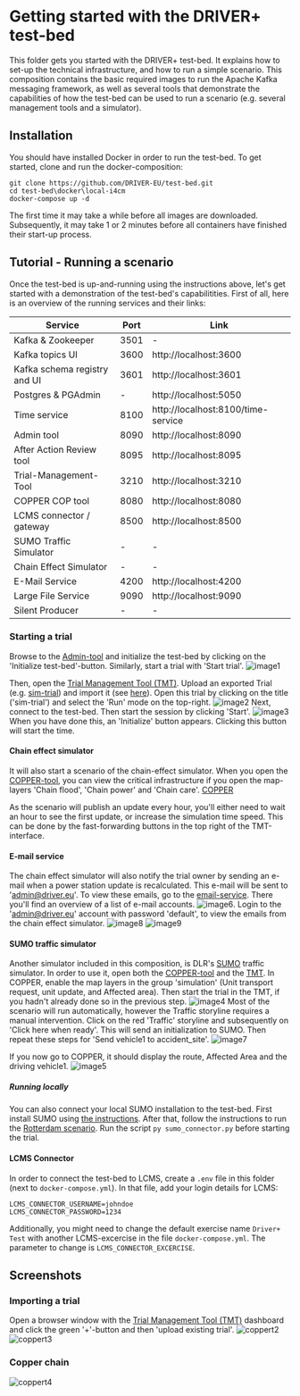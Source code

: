 # Getting started with the DRIVER+ test-bed

This folder gets you started with the DRIVER+ test-bed. It explains how to set-up the technical infrastructure, and how to run a simple scenario. This composition contains the basic required images to run the Apache Kafka messaging framework, as well as several tools that demonstrate the capabilities of how the test-bed can be used to run a scenario (e.g. several management tools and a simulator).

## Installation

You should have installed Docker in order to run the test-bed. To get started, clone and run the docker-composition:
```console
git clone https://github.com/DRIVER-EU/test-bed.git
cd test-bed\docker\local-i4cm
docker-compose up -d
```
The first time it may take a while before all images are downloaded. Subsequently, it may take 1 or 2 minutes before all containers have finished their start-up process.

## Tutorial - Running a scenario

Once the test-bed is up-and-running using the instructions above, let's get started with a demonstration of the test-bed's capabilitities. First of all, here is an overview of the running services and their links:

| Service | Port | Link |
|---------|------|------|
| Kafka & Zookeeper | 3501 | - |
| Kafka topics UI | 3600 | http://localhost:3600 |
| Kafka schema registry and UI | 3601 | http://localhost:3601 |
| Postgres & PGAdmin | - | http://localhost:5050 |
| Time service | 8100 | http://localhost:8100/time-service |
| Admin tool | 8090 | http://localhost:8090 |
| After Action Review tool | 8095 | http://localhost:8095 |
| Trial-Management-Tool | 3210 | http://localhost:3210 |
| COPPER COP tool | 8080 | http://localhost:8080 |
| LCMS connector / gateway | 8500 | http://localhost:8500 |
| SUMO Traffic Simulator | - | - |
| Chain Effect Simulator | - | - |
| E-Mail Service | 4200 | http://localhost:4200 |
| Large File Service | 9090 | http://localhost:9090 |
| Silent Producer | - | - |


### Starting a trial
Browse to the [Admin-tool](http://localhost:8090) and initialize the test-bed by clicking on the 'Initialize test-bed'-button. Similarly, start a trial with 'Start trial'.
![image1](https://user-images.githubusercontent.com/11523459/67579710-4ee5d500-f745-11e9-987b-ee62bcad5c18.png)

Then, open the [Trial Management Tool (TMT)](http://localhost:3210). Upload an exported Trial (e.g. [sim-trial](https://github.com/DRIVER-EU/test-bed/files/3772536/trial_2f670b5c-6ec0-4b70-9e87-92252d305d6e.1.zip)) and import it (see [here](#importing-a-trial)). Open this trial by clicking on the title ('sim-trial') and select the 'Run' mode on the top-right. ![image2](https://user-images.githubusercontent.com/11523459/67581026-940b0680-f747-11e9-983b-80dfe36497f0.png)
Next, connect to the test-bed. Then start the session by clicking 'Start'.
![image3](https://user-images.githubusercontent.com/11523459/67581119-c74d9580-f747-11e9-8a5f-3d3573a4122b.png)
When you have done this, an 'Initialize' button appears. Clicking this button will start the time.

#### Chain effect simulator
It will also start a scenario of the chain-effect simulator. When you open the [COPPER-tool](http://localhost:8080), you can view the critical infrastructure if you open the map-layers 'Chain flood', 'Chain power' and 'Chain care'. [COPPER](#copper-chain)

As the scenario will publish an update every hour, you'll either need to wait an hour to see the first update, or increase the simulation time speed. This can be done by the fast-forwarding buttons in the top right of the TMT-interface.

#### E-mail service
The chain effect simulator will also notify the trial owner by sending an e-mail when a power station update is recalculated. This e-mail will be sent to 'admin@driver.eu'. To view these emails, go to the [email-service](http://localhost:4200). There you'll find an overview of a list of e-mail accounts. 
![image6](https://user-images.githubusercontent.com/11523459/67963146-6b2eb980-fbfe-11e9-942f-ca2539e92877.png). Login to the 'admin@driver.eu' account with password 'default', to view the emails from the chain effect simulator.
![image8](https://user-images.githubusercontent.com/11523459/67963550-13dd1900-fbff-11e9-894b-fdbe7cdf9834.png)
![image9](https://user-images.githubusercontent.com/11523459/67963654-3f600380-fbff-11e9-9f32-5d120bb48421.png)

#### SUMO traffic simulator
Another simulator included in this composition, is DLR's [SUMO](https://sumo.dlr.de/index.html) traffic simulator. In order to use it, open both the [COPPER-tool](http://localhost:8080) and the [TMT](http://localhost:3210). In COPPER, enable the map layers in the group 'simulation' (Unit transport request, unit update, and Affected area). Then start the trial in the TMT, if you hadn't already done so in the previous step. 
![image4](https://user-images.githubusercontent.com/11523459/67871172-3a804e80-fb30-11e9-85bd-d73c6c9dde41.png)
Most of the scenario will run automatically, however the Traffic storyline requires a manual intervention. Click on the red 'Traffic' storyline and subsequently on 'Click here when ready'. This will send an initialization to SUMO. Then repeat these steps for 'Send vehicle1 to accident_site'.
![image7](https://user-images.githubusercontent.com/11523459/67871443-a82c7a80-fb30-11e9-86f2-852262db32bb.png)

If you now go to COPPER, it should display the route, Affected Area and the driving vehicle1.
![image5](https://user-images.githubusercontent.com/11523459/67871781-2f79ee00-fb31-11e9-87da-2fd48898bde1.png)


##### Running locally
You can also connect your local SUMO installation to the test-bed. First install SUMO using [the instructions](https://github.com/DRIVER-EU/sumo-connector). After that, follow the instructions to run the [Rotterdam scenario](https://github.com/DRIVER-EU/sumo-connector/tree/master/Rotterdam). Run the script ```py sumo_connector.py``` before starting the trial. 

#### LCMS Connector
In order to connect the test-bed to LCMS, create a ```.env``` file in this folder (next to ```docker-compose.yml```). In that file, add your login details for LCMS: 
```
LCMS_CONNECTOR_USERNAME=johndoe
LCMS_CONNECTOR_PASSWORD=1234
```
Additionally, you might need to change the default exercise name ```Driver+ Test``` with another LCMS-excercise in the file ```docker-compose.yml```. The parameter to change is ```LCMS_CONNECTOR_EXCERCISE```.


## Screenshots
### Importing a trial
Open a browser window with the [Trial Management Tool (TMT)](http://localhost:3210) dashboard and click the green '+'-button and then 'upload existing trial'.
![coppert2](https://user-images.githubusercontent.com/11523459/57529348-fc4e6300-7334-11e9-9afd-c939532a2548.jpg)
![coppert3](https://user-images.githubusercontent.com/11523459/57529350-fd7f9000-7334-11e9-82de-c413833e1b0e.jpg)

### Copper chain
![coppert4](https://user-images.githubusercontent.com/11523459/67581546-79855d00-f748-11e9-93bf-1a064a007f43.png)
